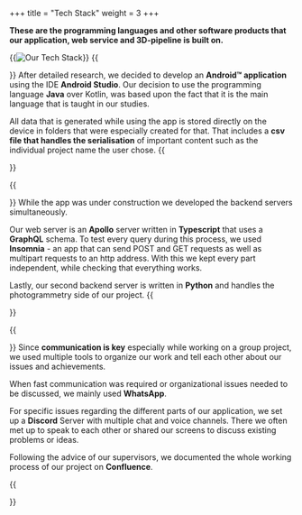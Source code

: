 +++
title = "Tech Stack"
weight = 3
+++

**These are the programming languages and other software products that our application, web service and 3D-pipeline is built on.**

{{<image src="ourtechstack.png" alt="Our Tech Stack" >}}
{{<section title="Client">}}
After detailed research, we decided to develop an **Android™ application** using the IDE **Android Studio**. Our decision to use the programming language **Java** over Kotlin, was based upon the fact that it is the main language that is taught in our studies.

All data that is generated while using the app is stored directly on the device in folders that were especially created for that. That includes a **csv file that handles the serialisation** of important content such as the individual project name the user chose. 
{{</section>}}

{{<section title="Backend">}}
While the app was under construction we developed the backend servers simultaneously. 

Our web server is an **Apollo** server written in **Typescript** that uses a **GraphQL** schema. To test every query during this process, we used **Insomnia** - an app that can send POST and GET requests as well as multipart requests to an http address. With this we kept every part independent, while checking that everything works. 

Lastly, our second backend server is written in **Python** and handles the photogrammetry side of our project.
{{</section>}}

{{<section title="Communication">}}
Since **communication is key** especially while working on a group project, we used multiple tools to organize our work and tell each other about our issues and achievements. 

When fast communication was required or organizational issues needed to be discussed, we mainly used **WhatsApp**. 

For specific issues regarding the different parts of our application, we set up a **Discord** Server with multiple chat and voice channels. There we often met up to speak to each other or shared our screens to discuss existing problems or ideas. 

Following the advice of our supervisors, we documented the whole working process of our project on **Confluence**. 

{{</section>}}
